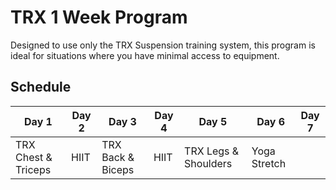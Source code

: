 # TRX 1 Week Program

Designed to use only the TRX Suspension training system, this program is ideal for situations where you have minimal access to equipment.

## Schedule

| Day 1 | Day 2 | Day 3 | Day 4 | Day 5 | Day 6 | Day 7 |
|-------|-------|-------|-------|-------|-------|-------|
| TRX Chest & Triceps | HIIT | TRX Back & Biceps | HIIT | TRX Legs & Shoulders | Yoga Stretch |